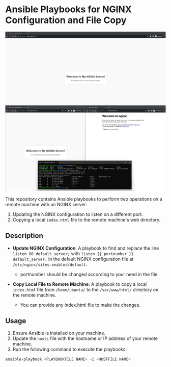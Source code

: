 # Ansible Playbooks for NGINX Configuration and File Copy

![Alt text](Nginx-conf-ansible.png)
![Alt text](Nginx-cont-normal.png)

This repository contains Ansible playbooks to perform two operations on a remote machine with an NGINX server:

1. Updating the NGINX configuration to listen on a different port.
2. Copying a local `index.html` file to the remote machine's web directory.

## Description

- **Update NGINX Configuration**:
  A playbook to find and replace the line `listen 80 default_server;` with `listen {{ portnumber }} default_server;` in the default NGINX configuration file at `/etc/nginx/sites-enabled/default`.
  - portnumber should be changed according to your need in the file.

- **Copy Local File to Remote Machine**:
  A playbook to copy a local `index.html` file from `/home/ubuntu/` to the `/var/www/html/` directory on the remote machine.
  - You can provide any index.html file to make the changes.

## Usage

1. Ensure Ansible is installed on your machine.
2. Update the `hosts` file with the hostname or IP address of your remote machine.
3. Run the following command to execute the playbooks:

```bash
ansible-playbook <PLAYBOOKFILE NAME> -i <HOSTFILE NAME>

